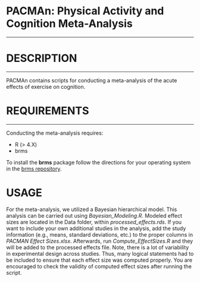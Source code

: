 # PACMAn: Physical Activity and Cognition Meta-Analysis
-------------------------------------------------------
# DESCRIPTION
-------------
PACMAn contains scripts for conducting a meta-analysis of the acute effects of exercise on cognition. 

# REQUIREMENTS
--------------
Conducting the meta-analysis requires:
* R (> 4.X)
* brms 

To install the **brms** package follow the directions for your operating system in the [brms repository](https://github.com/paul-buerkner/brms#faq).

# USAGE
For the meta-analysis, we utilized a Bayesian hierarchical model. This analysis can be carried out using *Bayesian_Modeling.R*. Modeled effect sizes are located in the Data folder,
within *processed_effects.rds*. If you want to include your own additional studies in the analysis, add the study information (e.g., means, standard deviations, etc.) to
the proper columns in *PACMAN Effect Sizes.xlsx*. Afterwards, run *Compute_EffectSizes.R* and they will be added to the processed effects file. Note, there is a lot of variability 
in experimental design across studies. Thus, many logical statements had to be included to ensure that each effect size was computed properly. You are encouraged to check the validity
of computed effect sizes after running the script.
